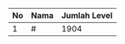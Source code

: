 | No | Nama            | Jumlah Level |
|----|-----------------|--------------|
| 1  | #    |    1904        |

